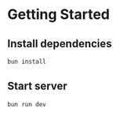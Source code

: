 # Getting Started

## Install dependencies

```bash
bun install
```

## Start server

```bash
bun run dev
```
